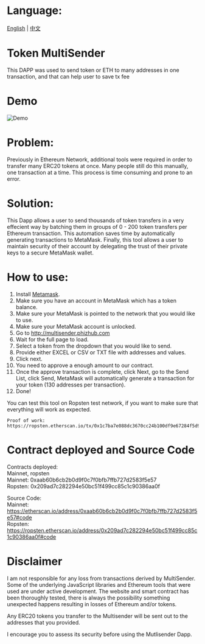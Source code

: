 # Language:
[English](https://github.com/howeguo/Token-multisender/blob/master/README.md)  | [中文](https://github.com/howeguo/Token-multisender/blob/master/README_%E4%B8%AD%E6%96%87.md)

# Token MultiSender
This DAPP was used to send token or ETH to many addresses in one transaction, and that can help user to save tx fee

# Demo
![Demo](demo_en.gif)

# Problem:
Previously in Ethereum Network, additional tools were required in order to transfer many ERC20 tokens at once.
Many people still do this manually, one transaction at a time. This process is time consuming and prone to an error.

# Solution:
This Dapp allows a user to send thousands of token transfers in a very effecient way by batching them in groups of 0 - 200 token transfers per Ethereum transaction. This automation saves time by automatically generating transactions to MetaMask. Finally, this tool allows a user to maintain security of their account by delegating the trust of their private keys to a secure MetaMask wallet.

# How to use:
1. Install [Metamask](https://metamask.io).
2. Make sure you have an account in MetaMask which has a token balance.
3. Make sure your MetaMask is pointed to the network that you would like to use.
4. Make sure your MetaMask account is unlocked.
5. Go to http://multisender.phizhub.com
6. Wait for the full page to load.
7. Select a token from the dropdown that you would like to send.
8. Provide either EXCEL or CSV or TXT file with addresses and values.
9. Click next.
10. You need to approve a enough amount to our contract.
11. Once the approve transaction is complete, click Next, go to the Send List, click Send, MetaMask will automatically generate a transaction for your token (130 addresses per transaction).
12. Done!

You can test this tool on Ropsten test network, if you want to make sure that
everything will work as expected.

```
Proof of work:
https://ropsten.etherscan.io/tx/0x1c7ba7e088dc3670cc24b100df9e67284f5d978560c3c6d5cd1fb0953d391f71
```

# Contract deployed and Source Code
Contracts deployed:  
Mainnet, ropsten  
Mainnet: 0xaab60b6cb2b0d9f0c7f0bfb7ffb727d2583f5e57  
Ropsten: 0x209ad7c282294e50bc51f499cc85c1c90386aa0f  

Source Code:  
Mainnet: https://etherscan.io/address/0xaab60b6cb2b0d9f0c7f0bfb7ffb727d2583f5e57#code  
Ropsten: https://ropsten.etherscan.io/address/0x209ad7c282294e50bc51f499cc85c1c90386aa0f#code 


# Disclaimer
I am not responsible for any loss from transactions derived by MultiSender.  Some of the underlying JavaScript libraries and Ethereum tools that were used are under active development. The website and smart contract has been thoroughly tested, there is always the possibility something unexpected happens resulting in losses of Ethereum and/or tokens.

Any ERC20 tokens you transfer to the Multisender will be sent out to the addresses that you provided.

I encourage you to assess its security before using the Mutlisender Dapp.
